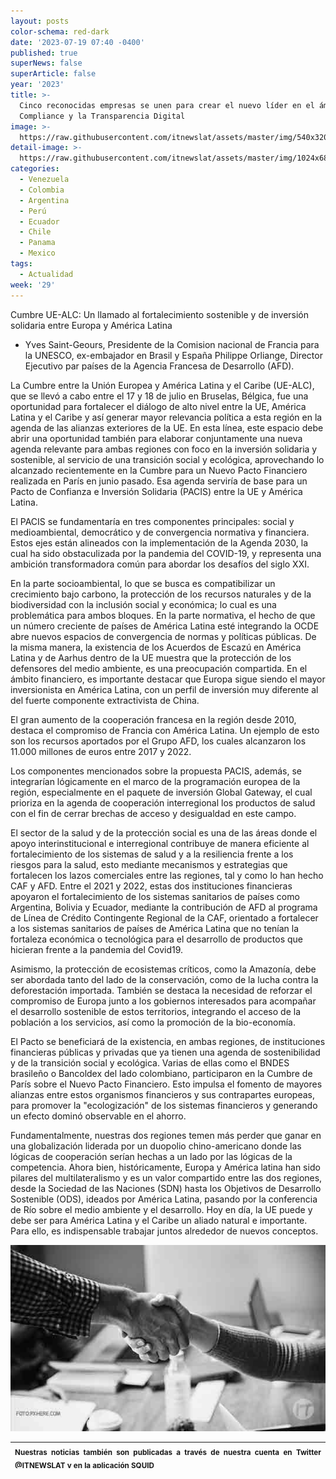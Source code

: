 ```yaml
---
layout: posts
color-schema: red-dark
date: '2023-07-19 07:40 -0400'
published: true
superNews: false
superArticle: false
year: '2023'
title: >-
  Cinco reconocidas empresas se unen para crear el nuevo líder en el ámbito de
  Compliance y la Transparencia Digital
image: >-
  https://raw.githubusercontent.com/itnewslat/assets/master/img/540x320/Alianzas-p.jpg
detail-image: >-
  https://raw.githubusercontent.com/itnewslat/assets/master/img/1024x680/Alianzas-g.jpg
categories:
  - Venezuela
  - Colombia
  - Argentina
  - Perú
  - Ecuador
  - Chile
  - Panama
  - Mexico
tags:
  - Actualidad
week: '29'
---
```

Cumbre UE-ALC: Un llamado al fortalecimiento sostenible y de inversión solidaria entre Europa y América Latina

- Yves Saint-Geours, Presidente de la Comision nacional de Francia para la UNESCO, ex-embajador en Brasil y España Philippe Orliange, Director Ejecutivo par países de la Agencia Francesa de Desarrollo (AFD).

La Cumbre entre la Unión Europea y América Latina y el Caribe (UE-ALC), que se llevó a cabo entre el 17 y 18 de julio en Bruselas, Bélgica, fue una oportunidad para fortalecer el diálogo de alto nivel entre la UE, América Latina y el Caribe y así generar mayor relevancia política a esta región en la agenda de las alianzas exteriores de la UE. En esta línea, este espacio debe abrir una oportunidad también para elaborar conjuntamente una nueva agenda relevante para ambas regiones con foco en la inversión solidaria y sostenible, al servicio de una transición social y ecológica, aprovechando lo alcanzado recientemente en la Cumbre para un Nuevo Pacto Financiero realizada en París en junio pasado. Esa agenda serviría de base para un Pacto de Confianza e Inversión Solidaria (PACIS) entre la UE y América Latina. 

El PACIS se fundamentaría en tres componentes principales: social y medioambiental, democrático y de convergencia normativa y financiera. Estos ejes están alineados con la implementación de la Agenda 2030, la cual ha sido obstaculizada por la pandemia del COVID-19, y representa una ambición transformadora común para abordar los desafíos del siglo XXI.

En la parte socioambiental, lo que se busca es compatibilizar un crecimiento bajo carbono, la protección de los recursos naturales y de la biodiversidad con la inclusión social y económica; lo cual es una problemática para ambos bloques. En la parte normativa, el hecho de que un número creciente de países de América Latina esté integrando la OCDE abre nuevos espacios de convergencia de normas y políticas públicas. De la misma manera, la existencia de los Acuerdos de Escazú en América Latina y de Aarhus dentro de la UE muestra que la protección de los defensores del medio ambiente, es una preocupación compartida. En el ámbito financiero, es importante destacar que Europa sigue siendo el mayor inversionista en América Latina, con un perfil de inversión muy diferente al del fuerte componente extractivista de China. 

El gran aumento de la cooperación francesa en la región desde 2010, destaca el compromiso de Francia con América Latina. Un ejemplo de esto son los recursos aportados por el Grupo AFD, los cuales alcanzaron los 11.000 millones de euros entre 2017 y 2022.

Los componentes mencionados sobre la propuesta PACIS, además, se integrarían lógicamente en el marco de la programación europea de la región, especialmente en el paquete de inversión Global Gateway, el cual prioriza en la agenda de cooperación interregional los productos de salud con el fin de cerrar brechas de acceso y desigualdad en este campo. 

El sector de la salud y de la protección social es una de las áreas donde el apoyo interinstitucional e interregional contribuye de manera eficiente al fortalecimiento de los sistemas de salud y a la resiliencia frente a los riesgos para la salud, esto mediante mecanismos y estrategias que fortalecen los lazos comerciales entre las regiones, tal y como lo han hecho CAF y AFD. Entre el 2021 y 2022, estas dos instituciones financieras apoyaron el fortalecimiento de los sistemas sanitarios de países como Argentina, Bolivia y Ecuador, mediante la contribución de AFD al programa de Línea de Crédito Contingente Regional de la CAF, orientado a fortalecer a los sistemas sanitarios de países de América Latina que no tenían la fortaleza económica o tecnológica para el desarrollo de productos que hicieran frente a la pandemia del Covid19.

Asimismo, la protección de ecosistemas críticos, como la Amazonía, debe ser abordada tanto del lado de la conservación, como de la lucha contra la deforestación importada. También se destaca la necesidad de reforzar el compromiso de Europa junto a los gobiernos interesados para acompañar el desarrollo sostenible de estos territorios, integrando el acceso de la población a los servicios, así como la promoción de la bio-economía.

El Pacto se beneficiará de la existencia, en ambas regiones, de instituciones financieras públicas y privadas que ya tienen una agenda de sostenibilidad y de la transición social y ecológica. Varias de ellas como el BNDES brasileño o Bancoldex del lado colombiano, participaron en la Cumbre de París sobre el Nuevo Pacto Financiero. Esto impulsa el fomento de mayores alianzas entre estos organismos financieros y sus contrapartes europeas, para promover la "ecologización" de los sistemas financieros y generando un efecto dominó observable en el ahorro.

Fundamentalmente, nuestras dos regiones temen más perder que ganar en una globalización liderada por un duopolio chino-americano donde las lógicas de cooperación serían hechas a un lado por las lógicas de la competencia. Ahora bien, históricamente, Europa y América latina han sido pilares del multilateralismo y es un valor compartido entre las dos regiones, desde la Sociedad de las Naciones (SDN) hasta los Objetivos de Desarrollo Sostenible (ODS), ideados por América Latina, pasando por la conferencia de Río sobre el medio ambiente y el desarrollo. Hoy en día, la UE puede y debe ser para América Latina y el Caribe un aliado natural e importante. Para ello, es indispensable trabajar juntos alrededor de nuevos conceptos.

![](https://raw.githubusercontent.com/itnewslat/assets/master/img/540x320/Alianzas-p.jpg)

<table style="height: 42px;" width="569">
<tbody>
<tr>
<td style="text-align: justify;"><sub><strong>Nuestras noticias también son publicadas a través de nuestra cuenta en Twitter <a href="https://twitter.com/itnewslat?lang=es">@ITNEWSLAT</a> y en la aplicación <a href="https://squidapp.co/en/">SQUID</a></strong></sub></td>
</tr>
</tbody>
</table
